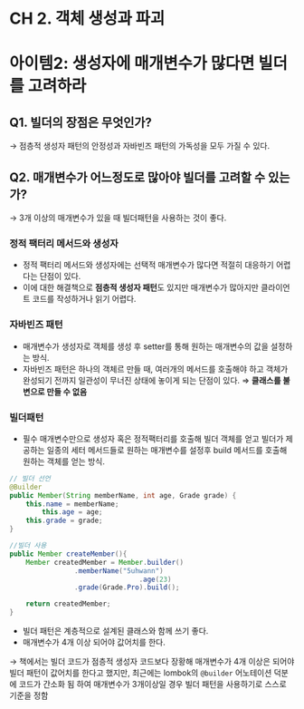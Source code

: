 # CH 2. 객체 생성과 파괴

# 아이템2: 생성자에 매개변수가 많다면 빌더를 고려하라

## Q1. 빌더의 장점은 무엇인가?

→ 점층적 생성자 패턴의 안정성과 자바빈즈 패턴의 가독성을 모두 가질 수 있다.

## Q2. 매개변수가 어느정도로 많아야 빌더를 고려할 수 있는가?

→ 3개 이상의 매개변수가 있을 때 빌더패턴을 사용하는 것이 좋다.

### 정적 팩터리 메서드와 생성자

- 정적 팩터리 메서드와 생성자에는 선택적 매개변수가 많다면 적절히 대응하기 어렵다는 단점이 있다.
- 이에 대한 해결책으로 **점층적 생성자 패턴**도 있지만 매개변수가 많아지만 클라이언트 코드를 작성하거나 읽기 어렵다.

### 자바빈즈 패턴

- 매개변수가 생성자로 객체를 생성 후 setter를 통해 원하는 매개변수의 값을 설정하는 방식.
- 자바빈즈 패턴은 하나의 객체르 만들 때, 여러개의 메서드를 호출해야 하고 객체가 완성되기 전까지 일관성이 무너진 상태에 놓이게 되는 단점이 있다. ⇒ **클래스를 불변으로 만들 수 없음**

### 빌더패턴

- 필수 매개변수만으로 생성자 혹은 정적팩터리를 호출해 빌더 객체를 얻고 빌더가 제공하는 일종의 세터 메서드들로 원하는 매개변수를 설정후 build 메서드를 호출해 원하는 객체를 얻는 방식.

```java
// 빌더 선언
@Builder
public Member(String memberName, int age, Grade grade) {
    this.name = memberName;
		this.age = age;
    this.grade = grade;
}

//빌더 사용
public Member createMember(){
	Member createdMember = Member.builder()
                .memberName("5uhwann")
								.age(23)
                .grade(Grade.Pro).build();

	return createdMember;
}
```

- 빌더 패턴은 계층적으로 설계된 클래스와 함께 쓰기 좋다.
- 매개변수가 4개 이상 되어야 값어치를 한다.

→ 책에서는 빌더 코드가 점층적 생성자 코드보다 장황해 매개변수가 4개 이상은 되어야 빌더 패턴이 값어치를 한다고 했지만, 최근에는 lombok의 `@builder` 어노테이션 덕분에 코드가 간소화 됨 하여 매개변수가 3개이상일 경우 빌더 패턴을 사용하기로 스스로 기준을 정함
